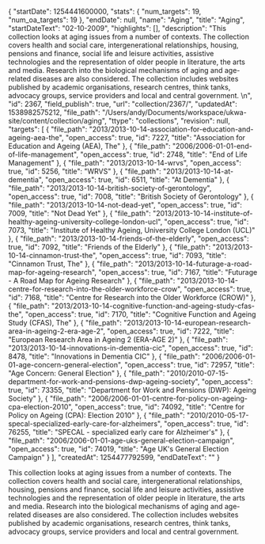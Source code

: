 {
  "startDate": 1254441600000, 
  "stats": {
    "num_targets": 19, 
    "num_oa_targets": 19
  }, 
  "endDate": null, 
  "name": "Aging", 
  "title": "Aging", 
  "startDateText": "02-10-2009", 
  "highlights": [], 
  "description": "This collection looks at aging issues from a number of contexts. The collection covers health and social care, intergenerational relationships, housing, pensions and finance, social life and leisure activities, assistive technologies and the representation of older people in literature, the arts and media. Research into the biological mechanisms of aging and age-related diseases are also considered. The collection includes websites published by academic organisations, research centres, think tanks, advocacy groups, service providers and local and central government.  \n", 
  "id": 2367, 
  "field_publish": true, 
  "url": "collection/2367/", 
  "updatedAt": 1538982575212, 
  "file_path": "/Users/andy/Documents/workspace/ukwa-site/content/collection/aging", 
  "ttype": "collections", 
  "revision": null, 
  "targets": [
    {
      "file_path": "2013/2013-10-14-association-for-education-and-ageing-aea-the", 
      "open_access": true, 
      "id": 7227, 
      "title": "Association for Education and Ageing (AEA), The"
    }, 
    {
      "file_path": "2006/2006-01-01-end-of-life-management", 
      "open_access": true, 
      "id": 2748, 
      "title": "End of Life Management"
    }, 
    {
      "file_path": "2013/2013-10-14-wrvs", 
      "open_access": true, 
      "id": 5256, 
      "title": "WRVS"
    }, 
    {
      "file_path": "2013/2013-10-14-at-dementia", 
      "open_access": true, 
      "id": 6511, 
      "title": "At Dementia"
    }, 
    {
      "file_path": "2013/2013-10-14-british-society-of-gerontology", 
      "open_access": true, 
      "id": 7008, 
      "title": "British Society of Gerontology"
    }, 
    {
      "file_path": "2013/2013-10-14-not-dead-yet", 
      "open_access": true, 
      "id": 7009, 
      "title": "Not Dead Yet"
    }, 
    {
      "file_path": "2013/2013-10-14-institute-of-healthy-ageing-university-college-london-ucl", 
      "open_access": true, 
      "id": 7073, 
      "title": "Institute of Healthy Ageing, University College London (UCL)"
    }, 
    {
      "file_path": "2013/2013-10-14-friends-of-the-elderly", 
      "open_access": true, 
      "id": 7092, 
      "title": "Friends of the Elderly"
    }, 
    {
      "file_path": "2013/2013-10-14-cinnamon-trust-the", 
      "open_access": true, 
      "id": 7093, 
      "title": "Cinnamon Trust, The"
    }, 
    {
      "file_path": "2013/2013-10-14-futurage-a-road-map-for-ageing-research", 
      "open_access": true, 
      "id": 7167, 
      "title": "Futurage - A Road Map for Ageing Research"
    }, 
    {
      "file_path": "2013/2013-10-14-centre-for-research-into-the-older-workforce-crow", 
      "open_access": true, 
      "id": 7168, 
      "title": "Centre for Research into the Older Workforce (CROW)"
    }, 
    {
      "file_path": "2013/2013-10-14-cognitive-function-and-ageing-study-cfas-the", 
      "open_access": true, 
      "id": 7170, 
      "title": "Cognitive Function and Ageing Study (CFAS), The"
    }, 
    {
      "file_path": "2013/2013-10-14-european-research-area-in-ageing-2-era-age-2", 
      "open_access": true, 
      "id": 7222, 
      "title": "European Research Area in Ageing 2 (ERA-AGE 2)"
    }, 
    {
      "file_path": "2013/2013-10-14-innovations-in-dementia-cic", 
      "open_access": true, 
      "id": 8478, 
      "title": "Innovations in Dementia CIC"
    }, 
    {
      "file_path": "2006/2006-01-01-age-concern-general-election", 
      "open_access": true, 
      "id": 72957, 
      "title": "Age Concern: General Election"
    }, 
    {
      "file_path": "2010/2010-07-15-department-for-work-and-pensions-dwp-ageing-society", 
      "open_access": true, 
      "id": 73355, 
      "title": "Department for Work and Pensions (DWP): Ageing Society"
    }, 
    {
      "file_path": "2006/2006-01-01-centre-for-policy-on-ageing-cpa-election-2010", 
      "open_access": true, 
      "id": 74092, 
      "title": "Centre for Policy on Ageing (CPA): Election 2010"
    }, 
    {
      "file_path": "2010/2010-05-17-specal-specialized-early-care-for-alzheimers", 
      "open_access": true, 
      "id": 76255, 
      "title": "SPECAL - specialized early care for Alzheimer's"
    }, 
    {
      "file_path": "2006/2006-01-01-age-uks-general-election-campaign", 
      "open_access": true, 
      "id": 74019, 
      "title": "Age UK's General Election Campaign"
    }
  ], 
  "createdAt": 1254477792599, 
  "endDateText": ""
}

This collection looks at aging issues from a number of contexts. The collection covers health and social care, intergenerational relationships, housing, pensions and finance, social life and leisure activities, assistive technologies and the representation of older people in literature, the arts and media. Research into the biological mechanisms of aging and age-related diseases are also considered. The collection includes websites published by academic organisations, research centres, think tanks, advocacy groups, service providers and local and central government.  
